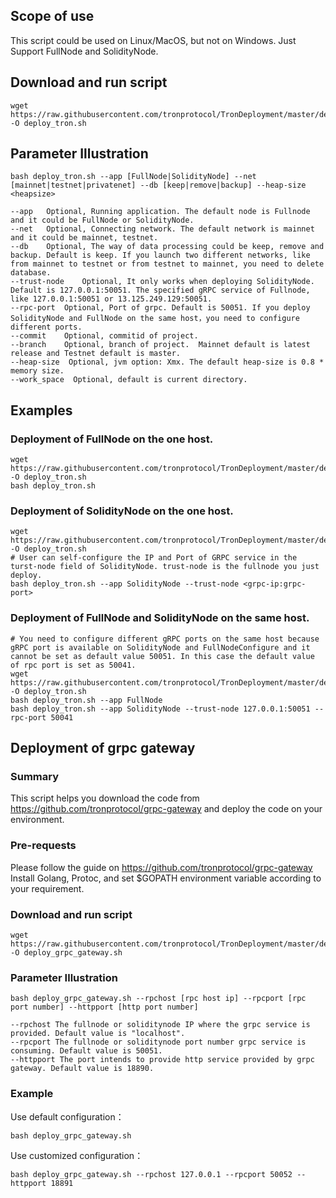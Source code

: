## Scope of use
This script could be used on Linux/MacOS, but not on Windows.
Just Support FullNode and SolidityNode.

## Download and run script

```shell
wget https://raw.githubusercontent.com/tronprotocol/TronDeployment/master/deploy_tron.sh -O deploy_tron.sh
```

## Parameter Illustration

```shell
bash deploy_tron.sh --app [FullNode|SolidityNode] --net [mainnet|testnet|privatenet] --db [keep|remove|backup] --heap-size <heapsize>

--app	Optional, Running application. The default node is Fullnode and it could be FullNode or SolidityNode.
--net	Optional, Connecting network. The default network is mainnet and it could be mainnet, testnet.
--db	Optional, The way of data processing could be keep, remove and backup. Default is keep. If you launch two different networks, like from mainnet to testnet or from testnet to mainnet, you need to delete database.
--trust-node	Optional, It only works when deploying SolidityNode. Default is 127.0.0.1:50051. The specified gRPC service of Fullnode, like 127.0.0.1:50051 or 13.125.249.129:50051.
--rpc-port	Optional, Port of grpc. Default is 50051. If you deploy SolidityNode and FullNode on the same host，you need to configure different ports.
--commit	Optional, commitid of project.
--branch	Optional, branch of project.  Mainnet default is latest release and Testnet default is master.
--heap-size  Optional, jvm option: Xmx. The default heap-size is 0.8 * memory size.
--work_space  Optional, default is current directory.
```

## Examples

### Deployment of FullNode on the one host.

```shell
wget https://raw.githubusercontent.com/tronprotocol/TronDeployment/master/deploy_tron.sh -O deploy_tron.sh
bash deploy_tron.sh
```

### Deployment of SolidityNode on the one host.

```shell
wget https://raw.githubusercontent.com/tronprotocol/TronDeployment/master/deploy_tron.sh -O deploy_tron.sh
# User can self-configure the IP and Port of GRPC service in the turst-node field of SolidityNode. trust-node is the fullnode you just deploy.
bash deploy_tron.sh --app SolidityNode --trust-node <grpc-ip:grpc-port>
```

### Deployment of FullNode and SolidityNode on the same host.

```shell
# You need to configure different gRPC ports on the same host because gRPC port is available on SolidityNode and FullNodeConfigure and it cannot be set as default value 50051. In this case the default value of rpc port is set as 50041.
wget https://raw.githubusercontent.com/tronprotocol/TronDeployment/master/deploy_tron.sh -O deploy_tron.sh
bash deploy_tron.sh --app FullNode
bash deploy_tron.sh --app SolidityNode --trust-node 127.0.0.1:50051 --rpc-port 50041
```

## Deployment of grpc gateway

### Summary
This script helps you download the code from https://github.com/tronprotocol/grpc-gateway and deploy the code on your environment.
### Pre-requests
Please follow the guide on https://github.com/tronprotocol/grpc-gateway 
Install Golang, Protoc, and set $GOPATH environment variable according to your requirement.
### Download and run script
```shell
wget https://raw.githubusercontent.com/tronprotocol/TronDeployment/master/deploy_grpc_gateway.sh -O deploy_grpc_gateway.sh
```
### Parameter Illustration
```shell
bash deploy_grpc_gateway.sh --rpchost [rpc host ip] --rpcport [rpc port number] --httpport [http port number] 

--rpchost The fullnode or soliditynode IP where the grpc service is provided. Default value is "localhost".
--rpcport The fullnode or soliditynode port number grpc service is consuming. Default value is 50051.
--httpport The port intends to provide http service provided by grpc gateway. Default value is 18890.
```
### Example
Use default configuration：
```shell
bash deploy_grpc_gateway.sh
```
Use customized configuration：
```shell
bash deploy_grpc_gateway.sh --rpchost 127.0.0.1 --rpcport 50052 --httpport 18891
```

